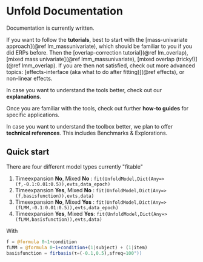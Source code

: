 # Unfold Documentation
Documentation is currently written.

If you want to follow the **tutorials**, best to start with the [mass-univariate approach](@ref lm_massunivariate), which should be familiar to you if you did ERPs before. Then the [overlap-correction tutorial](@ref lm_overlap), [mixed mass univariate](@ref lmm_massunivariate), [mixed overlap (tricky!)](@ref lmm_overlap). If you are then not satisfied, check out more advanced topics: [effects-interface (aka what to do after fitting)](@ref effects), or non-linear effects.

In case you want to understand the tools better, check out our **explanations**.

Once you are familiar with the tools, check out further **how-to guides** for specific applications.

In case you want to understand the toolbox better, we plan to offer **technical references**. This includes Benchmarks & Explorations.


## Quick start
There are four different model types currently "fitable"

1. Timeexpansion **No**, Mixed **No**  : `fit(UnfoldModel,Dict(Any=>(f,-0.1:0.01:0.5)),evts,data_epoch)`
1. Timeexpansion **Yes**, Mixed **No** : `fit(UnfoldModel,Dict(Any=>(f,basisfunction)),evts,data)`
1. Timeexpansion **No**, Mixed **Yes** : `fit(UnfoldModel,Dict(Any=>(fLMM,-0.1:0.01:0.5)),evts,data_epoch)`
1. Timeexpansion **Yes**, Mixed **Yes**: `fit(UnfoldModel,Dict(Any=>(fLMM,basisfunction)),evts,data)`

With
```julia
f = @formula 0~1+condition
fLMM = @formula 0~1+condition+(1|subject) + (1|item)
basisfunction = firbasis(τ=(-0.1,0.5),sfreq=100"))
```

